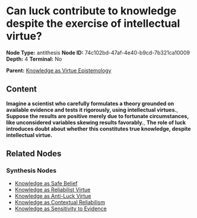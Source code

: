 # Can luck contribute to knowledge despite the exercise of intellectual virtue?

**Node Type:** antithesis
**Node ID:** 74c102bd-47af-4e40-b9cd-7b321ca10009
**Depth:** 4
**Terminal:** No

**Parent:** [Knowledge as Virtue Epistemology](knowledge-as-virtue-epistemology-synthesis-4654d46a-af86-473e-bacb-4a409905b5cf.md)

## Content

**Imagine a scientist who carefully formulates a theory grounded on available evidence and tests it rigorously, using intellectual virtues.**, **Suppose the results are positive merely due to fortunate circumstances, like unconsidered variables skewing results favorably.**, **The role of luck introduces doubt about whether this constitutes true knowledge, despite intellectual virtue.**

## Related Nodes

### Synthesis Nodes

- [Knowledge as Safe Belief](knowledge-as-safe-belief-synthesis-54761f32-1fa2-4eb4-81d6-6c42f5e34b14.md)
- [Knowledge as Reliabilist Virtue](knowledge-as-reliabilist-virtue-synthesis-327bf907-a728-4802-8b2e-5eb0413020af.md)
- [Knowledge as Anti-Luck Virtue](knowledge-as-anti-luck-virtue-synthesis-0491f739-6d3c-4d22-b401-d559f1b1a2bc.md)
- [Knowledge as Contextual Reliabilism](knowledge-as-contextual-reliabilism-synthesis-d4451758-9a73-4303-8409-7a4adc0475f7.md)
- [Knowledge as Sensitivity to Evidence](knowledge-as-sensitivity-to-evidence-synthesis-acfe3bbe-49de-4341-b28e-63cb1f21d1d9.md)

